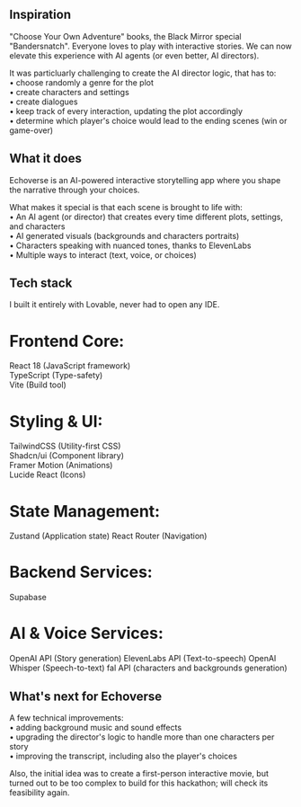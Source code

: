 ## Inspiration
"Choose Your Own Adventure" books, the Black Mirror special "Bandersnatch". Everyone loves to play with interactive stories. We can now elevate this experience with AI agents (or even better, AI directors).

It was particluarly challenging to create the AI director logic, that has to: <br />
• choose randomly a genre for the plot <br />
• create characters and settings <br />
• create dialogues <br />
• keep track of every interaction, updating the plot accordingly <br />
• determine which player's choice would lead to the ending scenes (win or game-over) <br />

## What it does
Echoverse is an AI-powered interactive storytelling app where you shape the narrative through your choices.

What makes it special is that each scene is brought to life with: <br />
• An AI agent (or director) that creates every time different plots, settings, and characters <br />
• AI generated visuals (backgrounds and characters portraits) <br />
• Characters speaking with nuanced tones, thanks to ElevenLabs <br />
• Multiple ways to interact (text, voice, or choices) <br />

## Tech stack
I built it entirely with Lovable, never had to open any IDE.

# Frontend Core: <br />
React 18 (JavaScript framework) <br />
TypeScript (Type-safety) <br />
Vite (Build tool) <br />
# Styling & UI: <br />
TailwindCSS (Utility-first CSS) <br />
Shadcn/ui (Component library) <br />
Framer Motion (Animations) <br />
Lucide React (Icons) <br />

# State Management:
Zustand (Application state)
React Router (Navigation)

# Backend Services:
Supabase

# AI & Voice Services:
OpenAI API (Story generation)
ElevenLabs API (Text-to-speech)
OpenAI Whisper (Speech-to-text)
fal API (characters and backgrounds generation)

## What's next for Echoverse
A few technical improvements: <br />
• adding background music and sound effects <br />
• upgrading the director's logic to handle more than one characters per story <br />
• improving the transcript, including also the player's choices <br />

Also, the initial idea was to create a first-person interactive movie, but turned out to be too complex to build for this hackathon; will check its feasibility again.
